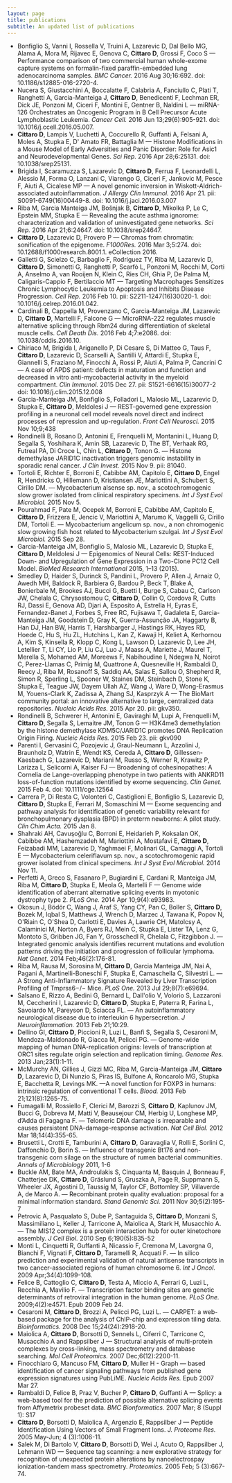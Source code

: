 ```yaml
---
layout: page
title: publications
subtitle: An updated list of publications
---
```


* Bonfiglio S, Vanni I, Rossella V, Truini A, Lazarevic D, Dal Bello MG, Alama A, Mora M, Rijavec E, Genova C, **Cittaro D**, Grossi F, Coco S — Performance comparison of two commercial human whole-exome capture systems on formalin-fixed paraffin-embedded lung adenocarcinoma samples. _BMC Cancer._ 2016 Aug 30;16:692. doi: 10.1186/s12885-016-2720-4.
* Nucera S, Giustacchini A, Boccalatte F, Calabria A, Fanciullo C, Plati T, Ranghetti A, Garcia-Manteiga J, **Cittaro D**, Benedicenti F, Lechman ER, Dick JE, Ponzoni M, Ciceri F, Montini E, Gentner B, Naldini L — miRNA-126 Orchestrates an Oncogenic Program in B Cell Precursor Acute Lymphoblastic Leukemia. _Cancer Cell._ 2016 Jun 13;29(6):905-921. doi: 10.1016/j.ccell.2016.05.007.
* **Cittaro D**, Lampis V, Luchetti A, Coccurello R, Guffanti A, Felsani A, Moles A, Stupka E, D' Amato FR, Battaglia M — Histone Modifications in a Mouse Model of Early Adversities and Panic Disorder: Role for Asic1 and Neurodevelopmental Genes. _Sci Rep._ 2016 Apr 28;6:25131. doi: 10.1038/srep25131.
* Brigida I, Scaramuzza S, Lazarevic D, **Cittaro D**, Ferrua F, Leonardelli L, Alessio M, Forma O, Lanzani C, Viarengo G, Ciceri F, Jankovic M, Pesce F, Aiuti A, Cicalese MP  — A novel genomic inversion in Wiskott-Aldrich-associated autoinflammation. _J Allergy Clin Immunol._ 2016 Apr 21. pii: S0091-6749(16)00449-8. doi: 10.1016/j.jaci.2016.03.007
* Riba M, Garcia Manteiga JM, Bošnjak B, **Cittaro D**, Mikolka P, Le C, Epstein MM, Stupka E — Revealing the acute asthma ignorome: characterization and validation of uninvestigated gene networks. _Sci Rep._ 2016 Apr 21;6:24647. doi: 10.1038/srep24647.
* **Cittaro D**, Lazarevic D, Provero P — Chromas from chromatin: sonification of the epigenome. _F1000Res._ 2016 Mar 3;5:274. doi: 10.12688/f1000research.8001.1. eCollection 2016.
* Galletti G, Scielzo C, Barbaglio F, Rodriguez TV, Riba M, Lazarevic D, **Cittaro D**, Simonetti G, Ranghetti P, Scarfò L, Ponzoni M, Rocchi M, Corti A, Anselmo A, van Rooijen N, Klein C, Ries CH, Ghia P, De Palma M, Caligaris-Cappio F, Bertilaccio MT — Targeting Macrophages Sensitizes Chronic Lymphocytic Leukemia to Apoptosis and Inhibits Disease Progression. _Cell Rep._ 2016 Feb 10. pii: S2211-1247(16)30020-1. doi: 10.1016/j.celrep.2016.01.042.
* Cardinali B, Cappella M, Provenzano C, Garcia-Manteiga JM, Lazarevic D, **Cittaro D**, Martelli F, Falcone G — MicroRNA-222 regulates muscle alternative splicing through Rbm24 during differentiation of skeletal muscle cells. _Cell Death Dis._ 2016 Feb 4;7:e2086. doi: 10.1038/cddis.2016.10.
* Chiriaco M, Brigida I, Ariganello P, Di Cesare S, Di Matteo G, Taus F, **Cittaro D**, Lazarevic D, Scarselli A, Santilli V, Attardi E, Stupka E, Giannelli S, Fraziano M, Finocchi A, Rossi P, Aiuti A, Palma P, Cancrini C — A case of APDS patient: defects in maturation and function and decreased in vitro anti-mycobacterial activity in the myeloid compartment. _Clin Immunol._ 2015 Dec 27. pii: S1521-6616(15)30077-2 doi: 10.1016/j.clim.2015.12.008
* Garcia-Manteiga JM, Bonfiglio S, Folladori L, Malosio ML, Lazarevic D, Stupka E, **Cittaro D**, Meldolesi J — REST-governed gene expression profiling in a neuronal cell model reveals novel direct and indirect processes of repression and up-regulation. _Front Cell Neurosci._ 2015 Nov 10;9;438 
* Rondinelli B, Rosano D, Antonini E, Frenquelli M, Montanini L, Huang D, Segalla S, Yoshihara K, Amin SB, Lazarevic D, The BT, Verhaak RG, Futreal PA, Di Croce L, Chin L, **Cittaro D**, Tonon G. — Histone demethylase JARID1C inactivation triggers genomic instability in sporadic renal cancer. _J Clin Invest._ 2015 Nov 9. pii: 81040.
* Tortoli E, Richter E, Borroni E, Cabibbe AM, Capitolo E, **Cittaro D**, Engel R, Hendricks O, Hillemann D, Kristiansen JE, Mariottini A, Schubert S, Cirillo DM. — Mycobacterium alsense sp. nov., a scotochromogenic slow grower isolated from clinical respiratory specimens. _Int J Syst Evol Microbiol._ 2015 Nov 5.
* Pourahmad F, Pate M, Ocepek M, Borroni E, Cabibbe AM, Capitolo E, **Cittaro D**, Frizzera E, Jencic V, Mariottini A, Marumo K, Vaggelli G, Cirillo DM, Tortoli E. — Mycobacterium angelicum sp. nov., a non chromogenic slow growing fish host related to Mycobacterium szulgai. _Int J Syst Evol Microbiol._ 2015 Sep 28.
* Garcia-Manteiga  JM, Bonfiglio S, Malosio ML, Lazarevic D, Stupka E, **Cittaro D**, Meldolesi J — Epigenomics of Neural Cells: REST-Induced Down- and Upregulation of Gene Expression in a Two-Clone PC12 Cell Model. _BioMed Research International_ 2015, 1–13 (2015).
* Smedley D, Haider S, Durinck S, Pandini L, Provero P, Allen J, Arnaiz O, Awedh MH, Baldock R, Barbiera G, Bardou P, Beck T, Blake A, Bonierbale M, Brookes AJ, Bucci G, Buetti I, Burge S, Cabau C, Carlson JW, Chelala C, Chrysostomou C, **Cittaro D**, Collin O, Cordova R, Cutts RJ, Dassi E, Genova AD, Djari A, Esposito A, Estrella H, Eyras E, Fernandez-Banet J, Forbes S, Free RC, Fujisawa T, Gadaleta E, Garcia-Manteiga JM, Goodstein D, Gray K, Guerra-Assunção JA, Haggarty B, Han DJ, Han BW, Harris T, Harshbarger J, Hastings RK, Hayes RD, Hoede C, Hu S, Hu ZL, Hutchins L, Kan Z, Kawaji H, Keliet A, Kerhornou A, Kim S, Kinsella R, Klopp C, Kong L, Lawson D, Lazarevic D, Lee JH, Letellier T, Li CY, Lio P, Liu CJ, Luo J, Maass A, Mariette J, Maurel T, Merella S, Mohamed AM, Moreews F, Nabihoudine I, Ndegwa N, Noirot C, Perez-Llamas C, Primig M, Quattrone A, Quesneville H, Rambaldi D, Reecy J, Riba M, Rosanoff S, Saddiq AA, Salas E, Sallou O, Shepherd R, Simon R, Sperling L, Spooner W, Staines DM, Steinbach D, Stone K, Stupka E, Teague JW, Dayem Ullah AZ, Wang J, Ware D, Wong-Erasmus M, Youens-Clark K, Zadissa A, Zhang SJ, Kasprzyk A  — The BioMart community portal: an innovative alternative to large, centralized data repositories. _Nucleic Acids Res._ 2015 Apr 20. pii: gkv350.
* Rondinelli B, Schwerer H, Antonini E, Gaviraghi M, Lupi A, Frenquelli M, **Cittaro D**, Segalla S, Lemaitre JM, Tonon G — H3K4me3 demethylation by the histone demethylase KDM5C/JARID1C promotes DNA Replication Origin Firing. _Nucleic Acids Res._ 2015 Feb 23. pii: gkv090
* Parenti I, Gervasini C, Pozojevic J, Graul-Neumann L, Azzolini J, Braunholz D, Watrin E, Wendt KS, Cereda A, **Cittaro D**, Gillessen-Kaesbach G, Lazarevic D, Mariani M, Russo S, Werner R, Krawitz P, Larizza L, Selicorni A, Kaiser FJ — Broadening of cohesinopathes: A Cornelia de Lange-overlapping phenotype in two patients with ANKRD11 loss-of-function mutations identified by exome sequencing. _Clin Genet._ 2015 Feb 4. doi: 10.1111/cge.12564
* Carrera P, Di Resta C, Volonteri C, Castiglioni E, Bonfiglio S, Lazarevic D, **Cittaro D**, Stupka E, Ferrari M, Somaschini M — Exome sequencing and pathway analysis for identification of genetic variability relevant for bronchopulmonary dysplasia (BPD) in preterm newborns: A pilot study. _Clin Chim Acta._ 2015 Jan 8.
* Shahraki AH, Cavuşoğlu C, Borroni E, Heidarieh P, Koksalan OK, Cabibbe AM, Hashemzadeh M, Mariottini A, Mostafavi E, **Cittaro D**, Feizabadi MM, Lazarevic D, Yaghmaei F, Molinari GL, Camaggi A, Tortoli E — Mycobacterium celeriflavum sp. nov., a scotochromogenic rapid grower isolated from clinical specimens. _Int J Syst Evol Microbiol._ 2014 Nov 11.
* Perfetti A, Greco S, Fasanaro P, Bugiardini E, Cardani R, Manteiga JM, Riba M, **Cittaro D**, Stupka E, Meola G, Martelli F — Genome wide identification of aberrant alternative splicing events in myotonic dystrophy type 2. _PLoS One._ 2014 Apr 10;9(4):e93983.
* Okosun J, Bödör C, Wang J, Araf S, Yang CY, Pan C, Boller S, **Cittaro D**, Bozek M, Iqbal S, Matthews J, Wrench D, Marzec J, Tawana K, Popov N, O'Riain C, O'Shea D, Carlotti E, Davies A, Lawrie CH, Matolcsy A, Calaminici M, Norton A, Byers RJ, Mein C, Stupka E, Lister TA, Lenz G, Montoto S, Gribben JG, Fan Y, Grosschedl R, Chelala C, Fitzgibbon J. — Integrated genomic analysis identifies recurrent mutations and evolution patterns driving the initiation and progression of follicular lymphoma. _Nat Genet._ 2014 Feb;46(2):176-81.
* Riba M, Rausa M, Sorosina M, **Cittaro D**, Garcia Manteiga JM, Nai A, Pagani A, Martinelli-Boneschi F, Stupka E, Camaschella C, Silvestri L. — A Strong Anti-Inflammatory Signature Revealed by Liver Transcription Profiling of Tmprss6−/− Mice. _PLoS One._ 2013 Jul 29;8(7):e69694.
* Salsano E, Rizzo A, Bedini G, Bernard L, Dall'olio V, Volorio S, Lazzaroni M, Ceccherini I, Lazarevic D, **Cittaro D**, Stupka E, Paterra R, Farina L, Savoiardo M, Pareyson D, Sciacca FL. — An autoinflammatory neurological disease due to interleukin 6 hypersecretion. _J Neuroinflammation._ 2013 Feb 21;10:29.
* Dellino GI, **Cittaro D**, Piccioni R, Luzi L, Banfi S, Segalla S, Cesaroni M, Mendoza-Maldonado R, Giacca M, Pelicci PG. — Genome-wide mapping of human DNA-replication origins: levels of transcription at ORC1 sites regulate origin selection and replication timing. _Genome Res._ 2013 Jan;23(1):1-11.
* McMurchy AN, Gillies J, Gizzi MC, Riba M, Garcia-Manteiga JM, **Cittaro D**, Lazarevic D, Di Nunzio S, Piras IS, Bulfone A, Roncarolo MG, Stupka E, Bacchetta R, Levings MK. —A novel function for FOXP3 in humans: intrinsic regulation of conventional T cells. _Blood._ 2013 Feb 21;121(8):1265-75.
* Fumagalli M, Rossiello F, Clerici M, Barozzi S, **Cittaro D**, Kaplunov JM, Bucci G, Dobreva M, Matti V, Beausejour CM, Herbig U, Longhese MP, d’Adda di Fagagna F. — Telomeric DNA damage is irreparable and causes persistent DNA-damage-response activation. _Nat Cell Biol._ 2012 Mar 18;14(4):355-65.
* Brusetti L, Crotti E, Tamburini A, **Cittaro D**, Garavaglia V, Rolli E, Sorlini C, Daffonchio D, Borin S. — Influence of transgenic Bt176 and non-transgenic corn silage on the structure of rumen bacterial communities. _Annals of Microbiology_ 2011, 1-6 
* Buckle AM, Bate MA, Androulakis S, Cinquanta M, Basquin J, Bonneau F, Chatterjee DK, **Cittaro D**, Gräslund S, Gruszka A, Page R, Suppmann S, Wheeler JX, Agostini D, Taussig M, Taylor CF, Bottomley SP, Villaverde A, de Marco A. — Recombinant protein quality evaluation: proposal for a minimal information standard. _Stand Genomic Sci._ 2011 Nov 30;5(2):195-7
* Petrovic A, Pasqualato S, Dube P, Santaguida S, **Cittaro D**, Monzani S, Massimiliano L, Keller J, Tarricone A, Maiolica A, Stark H, Musacchio A. — The MIS12 complex is a protein interaction hub for outer kinetochore assembly. _J Cell Biol._ 2010 Sep 6;190(5):835-52
* Monti L, Cinquetti R, Guffanti A, Nicassio F, Cremona M, Lavorgna G, Bianchi F, Vignati F, **Cittaro D**, Taramelli R, Acquati F. — In silico prediction and experimental validation of natural antisense transcripts in two cancer-associated regions of human chromosome 6. _Int J Oncol._ 2009 Apr;34(4):1099-108.
* Felice B, Cattoglio C, **Cittaro D**, Testa A, Miccio A, Ferrari G, Luzi L, Recchia A, Mavilio F. — Transcription factor binding sites are genetic determinants of retroviral integration in the human genome. _PLoS One._ 2009;4(2):e4571. Epub 2009 Feb 24.
* Cesaroni M, **Cittaro D**, Brozzi A, Pelicci PG, Luzi L. — CARPET: a web-based package for the analysis of ChIP-chip and expression tiling data. _Bioinformatics._ 2008 Dec 15;24(24):2918-20.
* Maiolica A, **Cittaro D**, Borsotti D, Sennels L, Ciferri C, Tarricone C, Musacchio A and Rappsilber J — Structural analysis of multi-protein complexes by cross-linking, mass spectrometry and database searching. _Mol Cell Proteomics._ 2007 Dec;6(12):2200-11.
* Finocchiaro G, Mancuso FM, **Cittaro D**, Muller H - Graph — based identification of cancer signaling pathways from published gene expression signatures using PubLiME. _Nucleic Acids Res._ Epub 2007 Mar 27.
* Rambaldi D, Felice B, Praz V, Bucher P, **Cittaro D**, Guffanti A — Splicy: a web-based tool for the prediction of possible alternative splicing events from Affymetrix probeset data. _BMC Bionformatics._ 2007 Mar; 8 (Suppl 1): S17
* **Cittaro D**, Borsotti D, Maiolica A, Argenzio E, Rappsilber J — Peptide Identification Using Vectors of Small Fragment Ions. _J. Proteome Res._ 2005 May-Jun; 4 (3):1006-11.
* Salek M, Di Bartolo V, **Cittaro D**, Borsotti D, Wei J, Acuto O, Rappsilber J, Lehmann WD — Sequence tag scanning: a new explorative strategy for recognition of unexpected protein alterations by nanoelectrospay ionization-tandem mass spectrometry. _Proteomics._ 2005 Feb; 5 (3):667-74.
